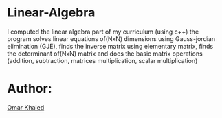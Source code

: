 # Linear-Algebra
I computed the linear algebra part of my curriculum (using c++) the program solves linear equations of(NxN) dimensions using Gauss-jordian elimination (GJE), finds the inverse matrix using elementary matrix, finds the determinant of(NxN) matrix and does the basic matrix operations (addition, subtraction, matrices multiplication, scalar multiplication) 
# Author:
[Omar Khaled](https://github.com/Omarkhaled711)
